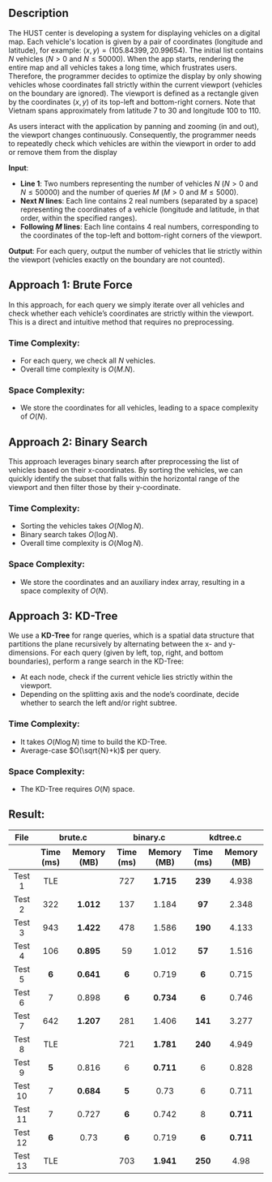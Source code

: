 ## Description
The HUST center is developing a system for displaying vehicles on a digital map. Each vehicle's location is given by a pair of coordinates (longitude and latitude), for example: $(x, y) = (105.84399, 20.99654)$. The initial list contains $N$ vehicles ($N > 0$ and $N \leq 50000$). When the app starts, rendering the entire map and all vehicles takes a long time, which frustrates users. Therefore, the programmer decides to optimize the display by only showing vehicles whose coordinates fall strictly within the current viewport (vehicles on the boundary are ignored). The viewport is defined as a rectangle given by the coordinates $(x, y)$ of its top-left and bottom-right corners. Note that Vietnam spans approximately from latitude 7 to 30 and longitude 100 to 110.

As users interact with the application by panning and zooming (in and out), the viewport changes continuously. Consequently, the programmer needs to repeatedly check which vehicles are within the viewport in order to add or remove them from the display

**Input**: 
- **Line 1**: Two numbers representing the number of vehicles $N$ ($N > 0$ and $N \leq 50000$) and the number of queries $M$ ($M > 0$ and $M \leq 5000$).
- **Next $N$ lines**: Each line contains 2 real numbers (separated by a space) representing the coordinates of a vehicle (longitude and latitude, in that order, within the specified ranges).
- **Following $M$ lines**: Each line contains 4 real numbers, corresponding to the coordinates of the top-left and bottom-right corners of the viewport.

**Output**:
For each query, output the number of vehicles that lie strictly within the viewport (vehicles exactly on the boundary are not counted).

## Approach 1: Brute Force
In this approach, for each query we simply iterate over all vehicles and check whether each vehicle’s coordinates are strictly within the viewport. This is a direct and intuitive method that requires no preprocessing.

### Time Complexity:
- For each query, we check all $N$ vehicles.
- Overall time complexity is $O(M.N)$.

### Space Complexity:
- We store the coordinates for all vehicles, leading to a space complexity of $O(N)$.

## Approach 2: Binary Search
This approach leverages binary search after preprocessing the list of vehicles based on their x-coordinates. By sorting the vehicles, we can quickly identify the subset that falls within the horizontal range of the viewport and then filter those by their y-coordinate.

### Time Complexity:
- Sorting the vehicles takes $O(N \log N)$.
- Binary search takes $O(\log N)$.
- Overall time complexity is $O(N \log N)$.

### Space Complexity:
- We store the coordinates and an auxiliary index array, resulting in a space complexity of $O(N)$.

## Approach 3: KD-Tree
We use a **KD-Tree** for range queries, which is a spatial data structure that partitions the plane recursively by alternating between the x- and y-dimensions. For each query (given by left, top, right, and bottom boundaries), perform a range search in the KD-Tree:
- At each node, check if the current vehicle lies strictly within the viewport.
- Depending on the splitting axis and the node’s coordinate, decide whether to search the left and/or right subtree.

### Time Complexity:
- It takes $O(N \log N)$ time to build the KD-Tree.
- Average-case $O(\sqrt{N}+k)$ per query.

### Space Complexity:
- The KD-Tree requires $O(N)$ space.

## Result:
<table style="text-align: center;">
    <thead>
        <tr>
            <th style="text-align: center;">File</th>
            <th colspan="2" style="text-align: center;">brute.c</th>
            <th colspan="2" style="text-align: center;">binary.c</th>
            <th colspan="2" style="text-align: center;">kdtree.c</th>
        </tr>
        <tr>
            <th></th>
            <th style="text-align: center;">Time (ms)</th>
            <th style="text-align: center;">Memory (MB)</th>
            <th style="text-align: center;">Time (ms)</th>
            <th style="text-align: center;">Memory (MB)</th>
            <th style="text-align: center;">Time (ms)</th>
            <th style="text-align: center;">Memory (MB)</th>
    </thead>
    <tbody>
        <tr>
            <td>Test 1</td>
            <td>TLE</td>
            <td></td>
            <td>727</td>
            <td><strong>1.715</strong></td>
            <td><strong>239</strong></td>
            <td>4.938</td>
        </tr>
        <tr>
            <td>Test 2</td>
            <td>322</td>
            <td><strong>1.012</strong></td>
            <td>137</td>
            <td>1.184</td>
            <td><strong>97</strong></td>
            <td>2.348</td>
        </tr>
        <tr>
            <td>Test 3</td>
            <td>943</td>
            <td><strong>1.422</strong></td>
            <td>478</td>
            <td>1.586</td>
            <td><strong>190</strong></td>
            <td>4.133</td>
        </tr>
        <tr>
            <td>Test 4</td>
            <td>106</td>
            <td><strong>0.895</strong></td>
            <td>59</td>
            <td>1.012</td>
            <td><strong>57</strong></td>
            <td>1.516</td>
        </tr>
        <tr>
            <td>Test 5</td>
            <td><strong>6</strong></td>
            <td><strong>0.641</strong></td>
            <td><strong>6</strong></td>
            <td>0.719</td>
            <td><strong>6</strong></td>
            <td>0.715</td>
        </tr>
        <tr>
            <td>Test 6</td>
            <td>7</td>
            <td>0.898</td>
            <td><strong>6</strong></td>
            <td><strong>0.734</strong></td>
            <td><strong>6</strong></td>
            <td>0.746</td>
        </tr>
        <tr>
            <td>Test 7</td>
            <td>642</td>
            <td><strong>1.207</strong></td>
            <td>281</td>
            <td>1.406</td>
            <td><strong>141</strong></td>
            <td>3.277</td>
        </tr>
        <tr>
            <td>Test 8</td>
            <td>TLE</td>
            <td></td>
            <td>721</td>
            <td><strong>1.781</strong></td>
            <td><strong>240</strong></td>
            <td>4.949</td>
        </tr>
        <tr>
            <td>Test 9</td>
            <td><strong>5</strong></td>
            <td>0.816</td>
            <td>6</td>
            <td><strong>0.711</strong></td>
            <td>6</td>
            <td>0.828</td>
        </tr>
        <tr>
            <td>Test 10</td>
            <td>7</td>
            <td><strong>0.684</strong></td>
            <td><strong>5</strong></td>
            <td>0.73</td>
            <td>6</td>
            <td>0.711</td>
        </tr>
        <tr>
            <td>Test 11</td>
            <td>7</td>
            <td>0.727</td>
            <td><strong>6</strong></td>
            <td>0.742</td>
            <td>8</td>
            <td><strong>0.711</strong></td>
        </tr>
        <tr>
            <td>Test 12</td>
            <td><strong>6</strong></td>
            <td>0.73</td>
            <td><strong>6</strong></td>
            <td>0.719</td>
            <td><strong>6</strong></td>
            <td><strong>0.711</strong></td>
        </tr>
        <tr>
            <td>Test 13</td>
            <td>TLE</td>
            <td></td>
            <td>703</td>
            <td><strong>1.941</strong></td>
            <td><strong>250</strong></td>
            <td>4.98</td>
        </tr>
    </tbody>
</table>
